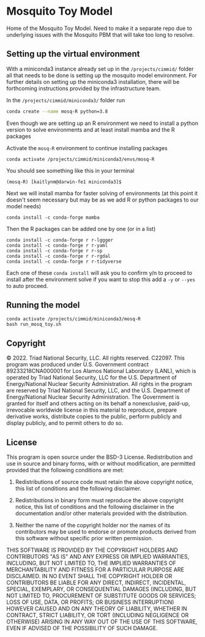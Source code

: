 # Mosquito Toy Model
Home of the Mosquito Toy Model. Need to make it a separate repo due to underlying issues with the Mosquito PBM that will take too long to resolve. 

## Setting up the virtual environment 
With a miniconda3 instance already set up in the `/projects/cimmid/` folder all that needs to be done is setting up the mosquito model environment. For further details on setting up the miniconda3 installation, there will be forthcoming instructions provided by the infrastructure team. 

In the `/projects/cimmid/miniconda3/` folder run 
```Bash
conda create --name mosq-R python=3.8
```

Even though we are setting up an R environment we need to install a python version to solve environments and at least install mamba and the R packages

Activate the `mosq-R` environment to continue installing packages
```
conda activate /projects/cimmid/miniconda3/envs/mosq-R
``` 
You should see something like this in your terminal 
```
(mosq-R) [kaitlynm@darwin-fe1 miniconda3]$
```

Next we will install mamba for faster solving of environments (at this point it doesn't seem necessary but may be as we add R or python packages to our model needs)
```
conda install -c conda-forge mamba
```

Then the R packages can be added one by one (or in a list)
```
conda install -c conda-forge r r-lggger
conda install -c conda-forge r r-yaml
conda install -c conda-forge r r-sp
conda install -c conda-forge r r-rgdal
conda install -c conda-forge r r-tidyverse
```

Each one of these `conda install` will ask you to confirm y/n to proceed to install after the environment solve if you want to stop this add a `-y` or `--yes` to auto proceed. 

## Running the model 
```
conda activate /projects/cimmid/miniconda3/mosq-R
bash run_mosq_toy.sh
```


## Copyright
© 2022. Triad National Security, LLC. All rights reserved. C22097.
This program was produced under U.S. Government contract 89233218CNA000001 for Los Alamos National Laboratory (LANL), which is operated by Triad National Security, LLC for the U.S. Department of Energy/National Nuclear Security Administration. All rights in the program are reserved by Triad National Security, LLC, and the U.S. Department of Energy/National Nuclear Security Administration. The Government is granted for itself and others acting on its behalf a nonexclusive, paid-up, irrevocable worldwide license in this material to reproduce, prepare derivative works, distribute copies to the public, perform publicly and display publicly, and to permit others to do so.
## License
This program is open source under the BSD-3 License. Redistribution and use in source and binary forms, with or without modification, are permitted provided that the following conditions are met:

1. Redistributions of source code must retain the above copyright notice, this list of conditions and the following disclaimer.

2. Redistributions in binary form must reproduce the above copyright notice, this list of conditions and the following disclaimer in the documentation and/or other materials provided with the distribution.
3. Neither the name of the copyright holder nor the names of its contributors may be used to endorse or promote products derived from this software without specific prior written permission.

THIS SOFTWARE IS PROVIDED BY THE COPYRIGHT HOLDERS AND CONTRIBUTORS "AS IS" AND ANY EXPRESS OR IMPLIED WARRANTIES, INCLUDING, BUT NOT LIMITED TO, THE IMPLIED WARRANTIES OF MERCHANTABILITY AND FITNESS FOR A PARTICULAR PURPOSE ARE DISCLAIMED. IN NO EVENT SHALL THE COPYRIGHT HOLDER OR CONTRIBUTORS BE LIABLE FOR ANY DIRECT, INDIRECT, INCIDENTAL, SPECIAL, EXEMPLARY, OR CONSEQUENTIAL DAMAGES (INCLUDING, BUT NOT LIMITED TO, PROCUREMENT OF SUBSTITUTE GOODS OR SERVICES; LOSS OF USE, DATA, OR PROFITS; OR BUSINESS INTERRUPTION) HOWEVER CAUSED AND ON ANY THEORY OF LIABILITY, WHETHER IN CONTRACT, STRICT LIABILITY, OR TORT (INCLUDING NEGLIGENCE OR OTHERWISE) ARISING IN ANY WAY OUT OF THE USE OF THIS SOFTWARE, EVEN IF ADVISED OF THE POSSIBILITY OF SUCH DAMAGE.

